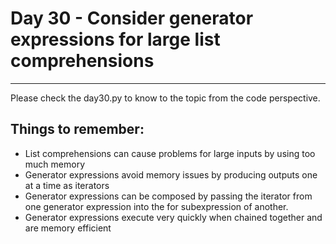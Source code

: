 # Day 30 - Consider generator expressions for large list comprehensions

---

Please check the day30.py to know to the topic from the code perspective.

## Things to remember:

-   List comprehensions can cause problems for large inputs by using too much memory
-   Generator expressions avoid memory issues by producing outputs one at a time as iterators
-   Generator expressions can be composed by passing the iterator from one generator expression into the for subexpression of another.
-   Generator expressions execute very quickly when chained together and are memory efficient
